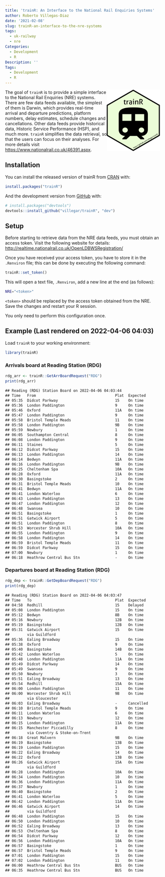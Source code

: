 ```yaml
---
title: 'trainR: An Interface to the National Rail Enquiries Systems'
author: Roberto Villegas-Diaz
date: '2021-02-08'
slug: trainR-an-interface-to-the-nre-systems
tags:
  - uk-railway
  - nre
Categories:
  - Development
  - R
Description: ''
Tags:
  - Development
  - R
---
```


<img src="https://raw.githubusercontent.com/villegar/trainR/main/inst/images/logo.png" alt="logo" align="right" height=200px/>

The goal of `trainR` is to provide a simple interface to the 
National Rail Enquiries (NRE) systems. There are few data feeds 
available, the simplest of them is Darwin, which provides real-time 
arrival and departure predictions, platform numbers, delay estimates, 
schedule changes and cancellations. Other data feeds provide historical 
data, Historic Service Performance (HSP), and much more. `trainR` 
simplifies the data retrieval, so that the users can focus on their 
analyses. For more details visit 
https://www.nationalrail.co.uk/46391.aspx.

## Installation

You can install the released version of trainR from [CRAN](https://CRAN.R-project.org) with:

``` r
install.packages("trainR")
```

And the development version from [GitHub](https://github.com/) with:

``` r
# install.packages("devtools")
devtools::install_github("villegar/trainR", "dev")
```

## Setup
Before starting to retrieve data from the NRE data feeds, you must obtain an access token. 
Visit the following website for details: http://realtime.nationalrail.co.uk/OpenLDBWSRegistration/

Once you have received your access token, you have to store it in the `.Renviron` file; this can be 
done by executing the following command:


```r
trainR::set_token()
```

This will open a text file, `.Renviron`, add a new line at the end (as follows):

```bash
NRE="<token>"
```

`<token>` should be replaced by the access token obtained from the NRE. Save the changes and restart 
your R session.

You only need to perform this configuration once.

## Example (Last rendered on 2022-04-06 04:03)

Load `trainR` to your working environment:

```r
library(trainR)
```

### Arrivals board at Reading Station (RDG)


```r
rdg_arr <- trainR::GetArrBoardRequest("RDG")
print(rdg_arr)
```

```
## Reading (RDG) Station Board on 2022-04-06 04:03:44
## Time   From                                    Plat  Expected
## 05:35  Didcot Parkway                          15    On time
## 05:36  London Paddington                       9     On time
## 05:46  Oxford                                  11A   On time
## 05:47  London Paddington                       9     On time
## 05:58  Bristol Temple Meads                    11    On time
## 05:58  London Paddington                       9B    On time
## 05:59  Newbury                                 1     On time
## 06:05  Southampton Central                     8     On time
## 06:08  London Paddington                       9     On time
## 06:11  Staines                                 5     On time
## 06:12  Didcot Parkway                          15    On time
## 06:13  London Paddington                       14    On time
## 06:14  Bedwyn                                  11A   On time
## 06:16  London Paddington                       9B    On time
## 06:25  Cheltenham Spa                          10A   On time
## 06:28  Oxford                                  11A   On time
## 06:30  Basingstoke                             2     On time
## 06:31  Bristol Temple Meads                    10    On time
## 06:41  Bedwyn                                  11A   On time
## 06:41  London Waterloo                         6     On time
## 06:43  London Paddington                       13    On time
## 06:47  London Paddington                       12    On time
## 06:48  Swansea                                 10    On time
## 06:51  Basingstoke                             1     On time
## 06:51  Gatwick Airport                         5     On time
## 06:51  London Paddington                       8     On time
## 06:53  Worcester Shrub Hill                    10A   On time
## 06:55  London Paddington                       9     On time
## 06:58  London Paddington                       14    On time
## 06:59  Bristol Temple Meads                    11    On time
## 06:59  Didcot Parkway                          15    On time
## 07:00  Newbury                                 1     On time
## 06:18  Heathrow Central Bus Stn                -     On time
```

### Departures board at Reading Station (RDG)


```r
rdg_dep <- trainR::GetDepBoardRequest("RDG")
print(rdg_dep)
```

```
## Reading (RDG) Station Board on 2022-04-06 04:03:47
## Time   To                                      Plat  Expected
## 04:58  Redhill                                 15    Delayed
## 05:08  London Paddington                       15    On time
## 05:12  Bedwyn                                  8B    On time
## 05:16  Newbury                                 12B   On time
## 05:19  Basingstoke                             12B   On time
## 05:31  Gatwick Airport                         15    On time
##        via Guildford                           
## 05:36  Ealing Broadway                         15    On time
## 05:38  Oxford                                  9     On time
## 05:40  Basingstoke                             14B   On time
## 05:42  London Waterloo                         5     On time
## 05:48  London Paddington                       11A   On time
## 05:49  Didcot Parkway                          14    On time
## 05:49  Swansea                                 9     On time
## 05:50  Newbury                                 3     On time
## 05:51  Ealing Broadway                         13    On time
## 05:54  Redhill                                 15A   On time
## 06:00  London Paddington                       11    On time
## 06:00  Worcester Shrub Hill                    9B    On time
##        via Gloucester                          
## 06:03  Ealing Broadway                         -     Cancelled
## 06:10  Bristol Temple Meads                    9     On time
## 06:11  London Waterloo                         6     On time
## 06:13  Newbury                                 12    On time
## 06:15  London Paddington                       11A   On time
## 06:15  Manchester Piccadilly                   8     On time
##        via Coventry & Stoke-on-Trent           
## 06:18  Great Malvern                           9B    On time
## 06:19  Basingstoke                             13B   On time
## 06:19  London Paddington                       15    On time
## 06:22  Ealing Broadway                         14    On time
## 06:22  Oxford                                  13B   On time
## 06:26  Gatwick Airport                         15A   On time
##        via Guildford                           
## 06:28  London Paddington                       10A   On time
## 06:34  London Paddington                       10    On time
## 06:36  London Paddington                       11A   On time
## 06:37  Newbury                                 1     On time
## 06:40  Basingstoke                             2     On time
## 06:41  London Waterloo                         5     On time
## 06:42  London Paddington                       11A   On time
## 06:46  Gatwick Airport                         14    On time
##        via Guildford                           
## 06:48  London Paddington                       15    On time
## 06:50  London Paddington                       10    On time
## 06:52  Ealing Broadway                         13    On time
## 06:53  Cheltenham Spa                          8     On time
## 06:54  Didcot Parkway                          12    On time
## 06:56  London Paddington                       10A   On time
## 06:57  Basingstoke                             1     On time
## 06:57  Bristol Temple Meads                    9     On time
## 07:01  London Paddington                       15    On time
## 07:02  London Paddington                       11    On time
## 06:00  Heathrow Central Bus Stn                BUS   On time
## 06:35  Heathrow Central Bus Stn                BUS   On time
```

